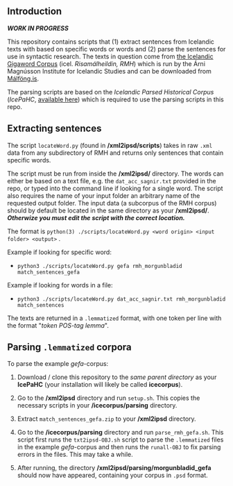 
## Introduction

___WORK IN PROGRESS___

This repository contains scripts that (1) extract sentences from Icelandic texts with based on specific words or words and (2) parse the sentences for use in syntactic research. The texts in question come from [the Icelandic Gigaword Corpus](https://malheildir.arnastofnun.is) (icel. *Risamálheildin, RMH*) which is run by the Árni Magnússon Institute for Icelandic Studies and can be downloaded from [Málföng.is](http://www.malfong.is).

The parsing scripts are based on the *Icelandic Parsed Historical Corpus* (*IcePaHC*, [available here](https://github.com/antonkarl/icecorpus)) which is required to use the parsing scripts in this repo.

## Extracting sentences  

The script `locateWord.py` (found in __/xml2ipsd/scripts__) takes in raw `.xml` data from any subdirectory of RMH and returns only sentences that contain specific words.

The script must be run from inside the __/xml2ipsd/__ directory. The words can either be based on a text file, e.g. the `dat_acc_sagnir.txt` provided in the repo, or typed into the command line if looking for a single word. The script also requires the name of your input folder an arbitrary name of the requested output folder. The input data (a subcorpus of the RMH corpus) should by default be located in the same directory as your __/xml2ipsd/__. ___Otherwize you must edit the script with the correct location.___

The format is `python(3) ./scripts/locateWord.py <word origin> <input folder> <output>` .

Example if looking for specific word:

* `python3 ./scripts/locateWord.py gefa rmh_morgunbladid match_sentences_gefa`

Example if looking for words in a file:

* `python3 ./scripts/locateWord.py dat_acc_sagnir.txt rmh_morgunbladid match_sentences`

The texts are returned in a `.lemmatized` format, with one token per line with the format "*token POS-tag lemma*".

## Parsing `.lemmatized` corpora

To parse the example *gefa*-corpus:

1. Download / clone this repository to the *same parent directory* as your __IcePaHC__ (your installation will likely be called __icecorpus__).

2. Go to the __/xml2ipsd__ directory and run `setup.sh`. This copies the necessary scripts in your __/icecorpus/parsing__ directory.

3. Extract `match_sentences_gefa.zip` to your __/xml2ipsd__ directory.

4. Go to the __/icecorpus/parsing__ directory and run `parse_rmh_gefa.sh`. This script first runs the `txt2ipsd-OBJ.sh` script to parse the `.lemmatized` files in the example *gefa*-corpus and then runs the `runall-OBJ` to fix parsing errors in the files. This may take a while.

5. After running, the directory __/xml2ipsd/parsing/morgunbladid_gefa__ should now have appeared, containing your corpus in `.psd` format.
